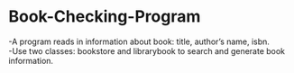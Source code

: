 # Book-Checking-Program
-A program reads in information about book: title, author’s name, isbn.\
-Use two classes: bookstore and librarybook to search and generate book information.
